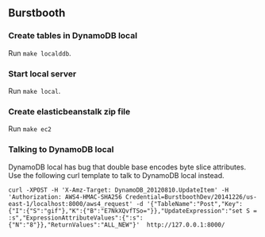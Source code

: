 Burstbooth
-----

### Create tables in DynamoDB local
Run `make localddb`.

### Start local server
Run `make local`.

### Create elasticbeanstalk zip file
Run `make ec2`

### Talking to DynamoDB local
DynamoDB local has bug that double base encodes byte slice attributes.
Use the following curl template to talk to DynamoDB local instead.
```
curl -XPOST -H 'X-Amz-Target: DynamoDB_20120810.UpdateItem' -H 'Authorization: AWS4-HMAC-SHA256 Credential=BurstboothDev/20141226/us-east-1/localhost:8000/aws4_request' -d '{"TableName":"Post","Key":{"I":{"S":"gif"},"K":{"B":"E7NkXQvfTSo="}},"UpdateExpression":"set S = :s","ExpressionAttributeValues":{":s":{"N":"8"}},"ReturnValues":"ALL_NEW"}'  http://127.0.0.1:8000/
```
